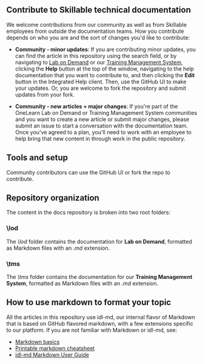 ## Contribute to Skillable technical documentation
We welcome contributions from our community as well as from Skillable employees from outside the documentation teams. How you contribute depends on who you are and the sort of changes you'd like to contribute:

* **Community - minor updates**: If you are contributing minor updates, you can find the article in this repository using the search field, or by navigating to [Lab on Demand](https://labondemand.com) or our [Training Management System](https://lms.learnondemand.net), clicking the **Help** button at the top of the window, navigating to the help documentation that you want to contribute to, and then clicking the **Edit** button in the Integrated Help client. Then, use the GitHub UI to make your updates. Or, you are welcome to fork the repository and submit updates from your fork.

* **Community - new articles + major changes**: If you're part of the OneLearn Lab on Demand or Training Management System communities and you want to create a new article or submit major changes, please submit an issue to start a conversation with the documentation team. Once you've agreed to a plan, you'll need to work with an employee to help bring that new content in through work in the public repository. 

## Tools and setup
Community contributors can use the GitHub UI or fork the repo to contribute. 

## Repository organization
The content in the docs repository is broken into two root folders:

### \lod
The *\lod* folder contains the documentation for **Lab on Demand**, formatted as Markdown files with an *.md* extension.

### \tms
The *\tms* folder contains the documentation for our **Training Management System**, formatted as Markdown files with an *.md* extension.

## How to use markdown to format your topic
All the articles in this repository use idl-md, our internal flavor of Markdown that is based on GitHub flavored markdown, with a few extensions specific to our platform. If you are not familiar with Markdown or idl-md, see:

* [Markdown basics](https://help.github.com/articles/markdown-basics/)
* [Printable markdown cheatsheet](https://guides.github.com/pdfs/markdown-cheatsheet-online.pdf)
* [idl-md Markdown User Guide](https://github.com/LearnOnDemandSystems/docs/blob/master/guides/idl2/markdown-user-guide.md)
